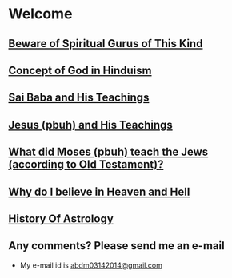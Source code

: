 # Welcome

## [Beware of Spiritual Gurus of This Kind](beware_of_spiritual_gurus_of_this_kind.md)
## [Concept of God in Hinduism](concept_of_god_in_hinduism.md)
## [Sai Baba and His Teachings](sai_baba.md)
## [Jesus (pbuh) and His Teachings](jesus_pbuh_and_his_beliefs.md)
## [What did Moses (pbuh) teach the Jews (according to Old Testament)?](what_did_moses_pbuh_teach_the_jews_according_to_old_testament.md)
## [Why do I believe in Heaven and Hell](why_do_i_believe_in_heaven_and_hell.md)
## [History Of Astrology](history_of_astrology.md)

## Any comments? Please send me an e-mail
* My e-mail id is abdm03142014@gmail.com
